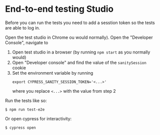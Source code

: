 # End-to-end testing Studio

Before you can run the tests you need to add a sesstion token
so the tests are able to log in.

Open the test studio in Chrome ou
would normally). Open the "Developer Console", navigate to

1. Open test studio in a browser (by running `npm start` as you
   normally would)
2. Open "Developer console" and find the value of the `sanitySession`
   cookie
3. Set the environment variable by running
   ```shell
   export CYPRESS_SANITY_SESSION_TOKEN='<...>'
   ```
   where you replace `<...>` with the value from step 2

Run the tests like so:

```
$ npm run test-e2e
```

Or open cypress for interactivity:

```
$ cypress open
```
